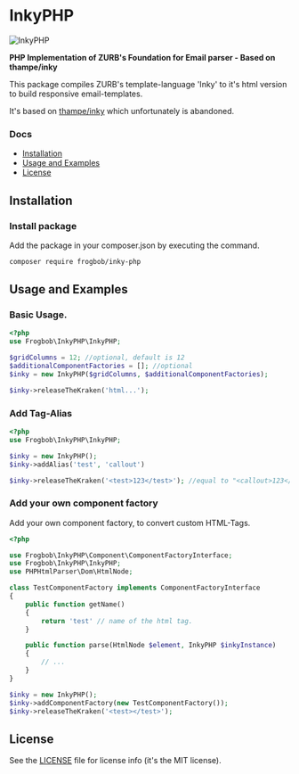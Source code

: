 # InkyPHP

![InkyPHP](http://api.devbar.ultrabold.de/github?text=InkyPHP)

**PHP Implementation of ZURB's Foundation for Email parser - Based on thampe/inky**

This package compiles ZURB's template-language 'Inky' to it's html version 
to build responsive email-templates.

It's based on [thampe/inky](https://github.com/thampe/inky/blob/master/README.md) which unfortunately is abandoned.

### Docs

* [Installation](#installation)
* [Usage and Examples](#usage-and-examples)
* [License](#license)

## Installation 

### Install package

Add the package in your composer.json by executing the command.

```bash
composer require frogbob/inky-php
```

## Usage and Examples

### Basic Usage.

```php
<?php
use Frogbob\InkyPHP\InkyPHP;

$gridColumns = 12; //optional, default is 12
$additionalComponentFactories = []; //optional
$inky = new InkyPHP($gridColumns, $additionalComponentFactories);

$inky->releaseTheKraken('html...');
```

### Add Tag-Alias

```php
<?php
use Frogbob\InkyPHP\InkyPHP;

$inky = new InkyPHP();
$inky->addAlias('test', 'callout')

$inky->releaseTheKraken('<test>123</test>'); //equal to "<callout>123</callout>"
```

### Add your own component factory

Add your own component factory, to convert custom HTML-Tags.

```php
<?php

use Frogbob\InkyPHP\Component\ComponentFactoryInterface;
use Frogbob\InkyPHP\InkyPHP;
use PHPHtmlParser\Dom\HtmlNode;

class TestComponentFactory implements ComponentFactoryInterface
{
    public function getName()
    {
        return 'test' // name of the html tag.
    }

    public function parse(HtmlNode $element, InkyPHP $inkyInstance)
    {
        // ...
    }
}

$inky = new InkyPHP();
$inky->addComponentFactory(new TestComponentFactory());
$inky->releaseTheKraken('<test></test>');
```

## License
See the [LICENSE](LICENSE) file for license info (it's the MIT license).

